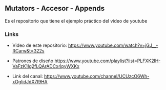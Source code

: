 ## Mutators - Accesor - Appends
Es el repositorio que tiene el ejemplo práctico del video de youtube

### Links 

* Video de este repositorio: https://www.youtube.com/watch?v=jGJ__-RCarw&t=322s

* Patrones de diseño https://www.youtube.com/playlist?list=PLFXK2lH-VaFzK1Ig2fLQArADCx4pyWXKx

* Link del canal: https://www.youtube.com/channel/UCUzcO6Wh-xOgIidJdX7I9HA